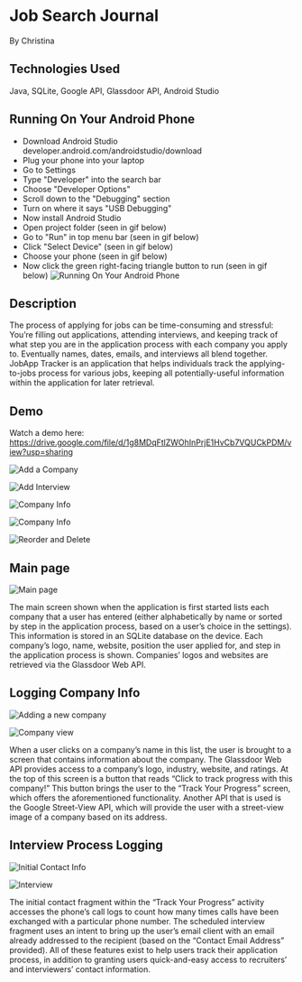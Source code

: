 # Job Search Journal
 By Christina

## Technologies Used
Java, SQLite, Google API, Glassdoor API, Android Studio


## Running On Your Android Phone
* Download Android Studio developer.android.com/androidstudio/download
* Plug your phone into your laptop
* Go to Settings
* Type "Developer" into the search bar
* Choose "Developer Options"
* Scroll down to the "Debugging" section
* Turn on where it says "USB Debugging"
* Now install Android Studio
* Open project folder (seen in gif below)
* Go to "Run" in top menu bar (seen in gif below)
* Click "Select Device" (seen in gif below)
* Choose your phone (seen in gif below)
* Now click the green right-facing triangle button to run (seen in gif below)
![Running On Your Android Phone](https://github.com/cjaiello/Job-Search-Journal/blob/master/screenshots/how-to-run-on-android-phone.gif)


## Description
The process of applying for jobs can be time-consuming and stressful: You’re filling out applications, attending interviews, and keeping track of what step you are in the application process with each company you apply to. Eventually names, dates, emails, and interviews all blend together. JobApp Tracker is an application that helps individuals track the applying-to-jobs process for various jobs, keeping all potentially-useful information within the application for later retrieval.




## Demo
Watch a demo here: 
https://drive.google.com/file/d/1g8MDqFtlZWOhInPrjE1HvCb7VQUCkPDM/view?usp=sharing


![Add a Company](https://github.com/cjaiello/Job-Search-Journal/blob/master/screenshots/add-a-company.gif)

![Add Interview](https://github.com/cjaiello/Job-Search-Journal/blob/master/screenshots/add-interview.gif)

![Company Info](https://github.com/cjaiello/Job-Search-Journal/blob/master/screenshots/company-info-2.gif)

![Company Info](https://github.com/cjaiello/Job-Search-Journal/blob/master/screenshots/company-info.gif)

![Reorder and Delete](https://github.com/cjaiello/Job-Search-Journal/blob/master/screenshots/reorder-and-delete.gif)






## Main page

![Main page](https://github.com/cjaiello/Job-Search-Journal/blob/master/screenshots/Job-Search-Journal-1.png)

The main screen shown when the application is first started lists each company that a user has entered (either alphabetically by name or sorted by step in the application process, based on a user’s choice in the settings). This information is stored in an SQLite database on the device. Each company’s logo, name, website, position the user applied for, and step in the application process is shown. Companies’ logos and websites are retrieved via the Glassdoor Web API.






## Logging Company Info

![Adding a new company](https://github.com/cjaiello/Job-Search-Journal/blob/master/screenshots/Job-Search-Journal-2.png)

![Company view](https://github.com/cjaiello/Job-Search-Journal/blob/master/screenshots/Job-Search-Journal-3.png)

When a user clicks on a company’s name in this list, the user is brought to a screen that contains information about the company. The Glassdoor Web API provides access to a company’s logo, industry, website, and ratings. At the top of this screen is a button that reads “Click to track progress with this company!” This button brings the user to the “Track Your Progress” screen, which offers the aforementioned functionality. Another API that is used is the Google Street-View API, which will provide the user with a street-view image of a company based on its address.





## Interview Process Logging

![Initial Contact Info](https://github.com/cjaiello/Job-Search-Journal/blob/master/screenshots/Job-Search-Journal-4.png)

![Interview](https://github.com/cjaiello/Job-Search-Journal/blob/master/screenshots/Job-Search-Journal-5.png)

The initial contact fragment within the “Track Your Progress” activity accesses the phone’s call logs to count how many times calls have been exchanged with a particular phone number. The scheduled interview fragment uses an intent to bring up the user’s email client with an email already addressed to the recipient (based on the “Contact Email Address” provided). All of these features exist to help users track their application process, in addition to granting users quick-and-easy access to recruiters’ and interviewers’ contact information.

